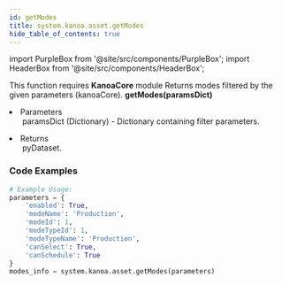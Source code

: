 ```yaml
---
id: getModes
title: system.kanoa.asset.getModes
hide_table_of_contents: true
---
```


import PurpleBox from '@site/src/components/PurpleBox';
import HeaderBox from '@site/src/components/HeaderBox';

<PurpleBox>This function requires <b>KanoaCore</b> module</PurpleBox>
<HeaderBox header="Description">Returns modes filtered by the given parameters (kanoaCore).</HeaderBox>
<HeaderBox header="Syntax">
    <b>getModes(paramsDict)</b>
    <li> Parameters <br />
        <ul>paramsDict (Dictionary) - Dictionary containing filter parameters.</ul>
    </li>
    <li> Returns <br />
        <ul>pyDataset.</ul>
    </li>
</HeaderBox>

### Code Examples

```python
# Example Usage:
parameters = {
    'enabled': True,
    'modeName': 'Production',
    'modeId': 1,
    'modeTypeId': 1,
    'modeTypeName': 'Production',
    'canSelect': True,
    'canSchedule': True
}
modes_info = system.kanoa.asset.getModes(parameters)

